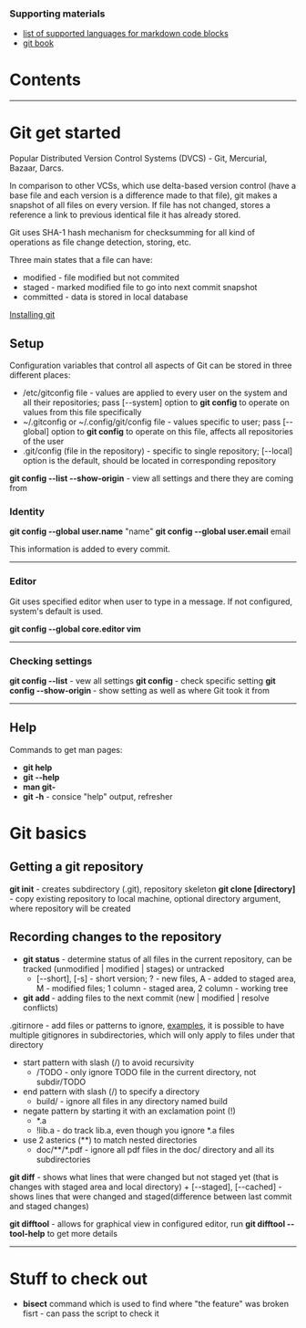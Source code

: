 ### Supporting materials
* [list of supported languages for markdown code blocks](https://github.com/github/linguist/blob/master/lib/linguist/languages.yml)
* [git book](https://git-scm.com/book/en/v2)

# Contents

----------

# Git get started

Popular Distributed Version Control Systems (DVCS) - Git, Mercurial, Bazaar, Darcs.

In comparison to other VCSs, which use delta-based version control (have a base file and each version is a difference made to that file), git makes a snapshot of all files on every version. If file has not changed, stores a reference a link to previous identical file it has already stored.

Git uses SHA-1 hash mechanism for checksumming for all kind of operations as file change detection, storing, etc.

Three main states that a file can have:
- modified - file modified but not commited
- staged - marked modified file to go into next commit snapshot
- committed - data is stored in local database

[Installing git](https://git-scm.com/book/en/v2/Getting-Started-Installing-Git)

## Setup

Configuration variables that control all aspects of Git can be stored in three different places:
- /etc/gitconfig file - values are applied to every user on the system and all their repositories; pass [--system] option to **git config** to operate on values from this file specifically
- ~/.gitconfig or ~/.config/git/config file - values specific to user; pass [--global] option to **git config** to operate on this file, affects all repositories of the user
- .git/config (file in the repository) - specific to single repository; [--local] option is the default, should be located in corresponding repository

**git config --list --show-origin** - view all settings and there they are coming from

### Identity

**git config --global user.name** "name"
**git config --global user.email** email

This information is added to every commit.

----------

### Editor

Git uses specified editor when user to type in a message. If not configured, system's default is used.

**git config --global core.editor vim**

----------

### Checking settings

**git config --list** - vew all settings
**git config <setting>** - check specific setting
**git config --show-origin <setting>** - show setting as well as where Git took it from

----------

## Help

Commands to get man pages:
- **git help <verb>**
- **git <verb> --help**
- **man git-<verb>**
- **git <verb> -h** - consice "help" output, refresher

# Git basics

## Getting a git repository

**git init** - creates subdirectory (.git), repository skeleton
**git clone <url> [directory]** - copy existing repository to local machine, optional directory argument, where repository will be created

## Recording changes to the repository

- **git status** - determine status of all files in the current repository, can be tracked (unmodified | modified | stages) or untracked
	+ [--short], [-s] - short version; ? - new files, A - added to staged area, M - modified files; 1 column - staged area, 2 column - working tree
- **git add <file>** - adding files to the next commit (new | modified | resolve conflicts)

.gitirnore - add files or patterns to ignore, [examples](https://github.com/github/gitignore), it is possible to have multiple gitignores in subdirectories, which will only apply to files under that directory
- start pattern with slash (/) to avoid recursivity
	+ /TODO - only ignore TODO file in the current directory, not subdir/TODO
- end pattern with slash (/) to specify a directory
	+ build/ - ignore all files in any directory named build
- negate pattern by starting it with an exclamation point (!)
	+ \*.a
	+ !lib.a - do track lib.a, even though you ignore \*.a files
- use 2 asterics (\*\*) to match nested directories
	+ doc/\*\*/\*.pdf - ignore all pdf files in the doc/ directory and all its subdirectories

**git diff** - shows what lines that were changed but not staged yet (that is changes with staged area and local directory)
	+ [--staged], [--cached] - shows lines that were changed and staged(difference between last commit and staged changes)

**git difftool** - allows for graphical view in configured editor, run **git difftool --tool-help** to get more details

----------

# Stuff to check out
- **bisect** command which is used to find where "the feature" was broken fisrt - can pass the script to check it
